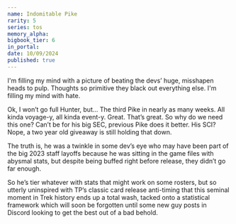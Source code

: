 ```yaml
---
name: Indomitable Pike
rarity: 5
series: tos
memory_alpha:
bigbook_tier: 6
in_portal:
date: 10/09/2024
published: true
---
```


I'm filling my mind with a picture of beating the devs’ huge, misshapen heads to pulp. Thoughts so primitive they black out everything else. I'm filling my mind with hate.

Ok, I won’t go full Hunter, but… The third Pike in nearly as many weeks. All kinda voyage-y, all kinda event-y. Great. That’s great. So why do we need this one? Can’t be for his big SEC, previous Pike does it better. His SCI? Nope, a two year old giveaway is still holding that down.

The truth is, he was a twinkle in some dev’s eye who may have been part of the big 2023 staff layoffs because he was sitting in the game files with abysmal stats, but despite being buffed right before release, they didn’t go far enough.

So he’s tier whatever with stats that might work on some rosters, but so utterly uninspired with TP’s classic card release anti-timing that this seminal moment in Trek history ends up a total wash, tacked onto a statistical framework which will soon be forgotten until some new guy posts in Discord looking to get the best out of a bad behold.
